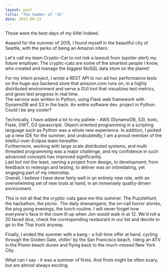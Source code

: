 ```yaml
---
layout: post
title: "The Summer of '15"
date: 2015-09-13
---
```


<p>
Those were the best days of my liiife! Indeed.
</p>

<p>
Aaaand for the summer of 2015, I found myself in the beautiful city of Seattle, with the perks of being an Amazon intern.
</p>

<p>
Let's call my team Cryptic-Cat to not risk a lawsuit from (spoiler alert) my future employer.
The cryptic-cats are some of the smartest people I know, who created and manage the biggest NoSQL data store on the planet!
</p>

<p>
For my intern project, I wrote a REST API to run ad hoc performance tests on the huge-ass backend store that amazon.com runs on,
in a highly distributed environment and serve a GUI tool that visualizes test metrics, and gives test progress in real time.
<br> The service was written in Python, using Flask web framework with DynamoDB and S3 in the back. 
An entire software dev. project in Python. Could I <i>be</i> any cooler?
</p>

<p>
Technically, I have added a lot to my pallete - AWS	 (DynamoDB,	 S3),	 boto,	 Flask, GWT,	D3	(javascript). Object-oriented 
programming in a scripting language such as Python was a whole new experience. In addition, I picked up a new IDE for the summer, and undoubtedly, I am a proud member of the IntelliJ-over-Eclipse team hereafter.
<br>
Furthermore, working with large scale distributed systems, and multi threaded programming was a major challenge, 
and my confidence in such advanced concepts has improved significantly.
<br>
Last but not the least, owning a project from design, to development; from feedback to redesign and testing, to deliver was 
an intimidating, yet engaging part of my internship.
<br>
Overall, I believe I have done fairly well in an entirely new role, 
with an overwhelming set of new tools at hand, in an immensely quality-driven environment.
</p>

<p>
This is not all that the cryptic-cats gave me this summer. The PuzzleHunt, the hackathon, the picnic. The daily shenanigans, the on-call horror stories, the ping pong evenings, the lunch routine. I will never forget how everyone's face in the room lit up when Jon would walk in at 12. We'd roll a 20 faced dice, check the corresponding restaurant in our list and decide to go to the Thai truck anyway.
</p>

<p>
Finally, I ended the summer with a bang - a full-time offer at hand, cycling through the Golden Gate, chillin' by the San Francisco beach, riding an ATV in the Pismo beach dunes and flying back to the much-missed New York City.
</p>

<p>
What can I say - it was a summer of firsts. And firsts might be often scary, but are almost always exciting.
</p>
